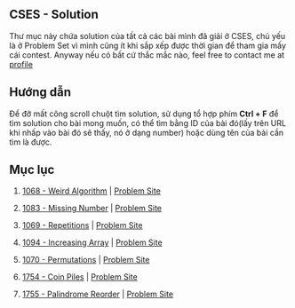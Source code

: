 ## CSES - Solution
Thư mục này chứa solution của tất cả các bài mình đã giải ở CSES, chủ yếu là ở Problem Set vì mình cũng ít khi sắp xếp được thời gian để tham gia mấy cái contest. Anyway nếu có bất cứ thắc mắc nào, feel free to contact me at [profile](https://nghoanglong.github.io/)

## Hướng dẫn

Để đỡ mất công scroll chuột tìm solution, sử dụng tổ hợp phím **Ctrl + F** để tìm solution cho bài mong muốn, có thể tìm bằng ID của bài đó(lấy trên URL khi nhấp vào bài đó sẽ thấy, nó ở dạng number) hoặc dùng tên của bài cần tìm là được.

## Mục lục

1. [1068 - Weird Algorithm](https://github.com/nghoanglong/Competitive-Programming/tree/master/CSES/1068.cpp) | [Problem Site](https://cses.fi/problemset/task/1068/)

2. [1083 - Missing Number](https://github.com/nghoanglong/Competitive-Programming/tree/master/CSES/1083.cpp) | [Problem Site](https://cses.fi/problemset/task/1083/)

3. [1069 - Repetitions](https://github.com/nghoanglong/Competitive-Programming/tree/master/CSES/1069.cpp) | [Problem Site](https://cses.fi/problemset/task/1069/)

4. [1094 - Increasing Array](https://github.com/nghoanglong/Competitive-Programming/tree/master/CSES/1094.cpp) | [Problem Site](https://cses.fi/problemset/task/1094/)

5. [1070 - Permutations](https://github.com/nghoanglong/Competitive-Programming/tree/master/CSES/1070.cpp) | [Problem Site](https://cses.fi/problemset/task/1070/)

6. [1754 - Coin Piles](https://github.com/nghoanglong/Competitive-Programming/tree/master/CSES/1754.cpp) | [Problem Site](https://cses.fi/problemset/task/1754/)

7. [1755 - Palindrome Reorder](https://github.com/nghoanglong/Competitive-Programming/tree/master/CSES/1755.cpp) | [Problem Site](https://cses.fi/problemset/task/1755/)